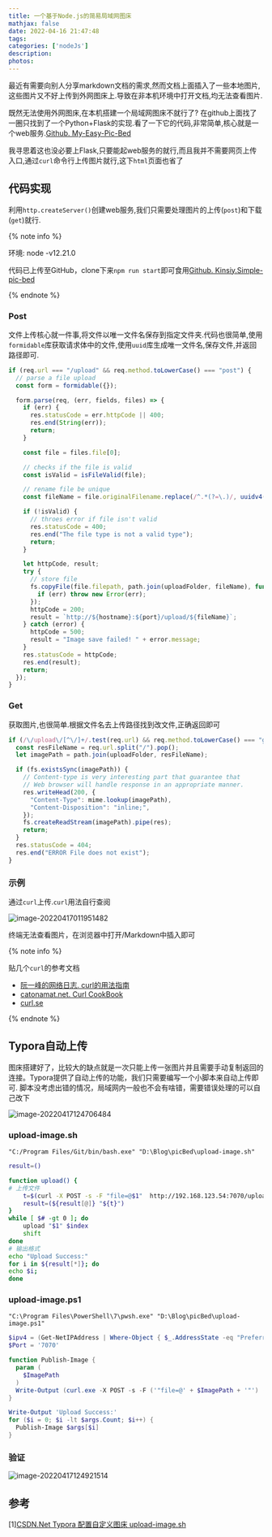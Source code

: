 ```yaml
---
title: 一个基于Node.js的简易局域网图床
mathjax: false
date: 2022-04-16 21:47:48
tags:
categories: ['nodeJs']
description:
photos:
---
```


最近有需要向别人分享markdown文档的需求,然而文档上面插入了一些本地图片,这些图片又不好上传到外网图床上.导致在非本机环境中打开文档,均无法查看图片.

既然无法使用外网图床,在本机搭建一个局域网图床不就行了? 在github上面找了一圈只找到了一个Python+Flask的实现.看了一下它的代码,非常简单,核心就是一个web服务.[Github. My-Easy-Pic-Bed](https://github.com/fslongjin/My-Easy-Pic-Bed)

我寻思着这也没必要上Flask,只要能起web服务的就行,而且我并不需要网页上传入口,通过`curl`命令行上传图片就行,这下`html`页面也省了

<!--more-->

## 代码实现

利用`http.createServer()`创建web服务,我们只需要处理图片的上传(`post`)和下载(`get`)就行.

{% note info %}

环境: node -v12.21.0

代码已上传至GitHub，clone下来`npm run start`即可食用[Github. Kinsiy.Simple-pic-bed](https://github.com/Kinsiy/simple-pic-bed/tree/main)

{% endnote %}

### Post

文件上传核心就一件事,将文件以唯一文件名保存到指定文件夹.代码也很简单,使用`formidable`库获取请求体中的文件,使用`uuid`库生成唯一文件名,保存文件,并返回路径即可.

```javascript
if (req.url === "/upload" && req.method.toLowerCase() === "post") {
  // parse a file upload
  const form = formidable({});

  form.parse(req, (err, fields, files) => {
    if (err) {
      res.statusCode = err.httpCode || 400;
      res.end(String(err));
      return;
    }

    const file = files.file[0];

    // checks if the file is valid
    const isValid = isFileValid(file);

    // rename file be unique
    const fileName = file.originalFilename.replace(/^.*(?=\.)/, uuidv4());

    if (!isValid) {
      // throes error if file isn't valid
      res.statusCode = 400;
      res.end("The file type is not a valid type");
      return;
    }

    let httpCode, result;
    try {
      // store file
      fs.copyFile(file.filepath, path.join(uploadFolder, fileName), function (err) {
        if (err) throw new Error(err);
      });
      httpCode = 200;
      result = `http://${hostname}:${port}/upload/${fileName}`;
    } catch (error) {
      httpCode = 500;
      result = "Image save failed! " + error.message;
    }
    res.statusCode = httpCode;
    res.end(result);
    return;
  });
}
```

### Get

获取图片,也很简单.根据文件名去上传路径找到改文件,正确返回即可

```Javascript
if (/\/upload\/[^\/]+/.test(req.url) && req.method.toLowerCase() === "get") {
  const resFileName = req.url.split("/").pop();
  let imagePath = path.join(uploadFolder, resFileName);

  if (fs.existsSync(imagePath)) {
    // Content-type is very interesting part that guarantee that
    // Web browser will handle response in an appropriate manner.
    res.writeHead(200, {
      "Content-Type": mime.lookup(imagePath),
      "Content-Disposition": "inline;",
    });
    fs.createReadStream(imagePath).pipe(res);
    return;
  }
  res.statusCode = 404;
  res.end("ERROR File does not exist");
}
```

### 示例

通过`curl`上传.`curl`用法自行查阅

![image-20220417011951482](https://kinsiy-blog-img.oss-ap-southeast-1.aliyuncs.com/img/image-20220417011951482.png)

终端无法查看图片，在浏览器中打开/Markdown中插入即可

{% note  info %}

贴几个`curl`的参考文档

- [阮一峰的网络日志. curl的用法指南](https://www.ruanyifeng.com/blog/2019/09/curl-reference.html)
- [catonamat.net. Curl CookBook](https://catonmat.net/cookbooks/curl)
- [curl.se](https://curl.se/)

{% endnote %}

## Typora自动上传

图床搭建好了，比较大的缺点就是一次只能上传一张图片并且需要手动复制返回的连接。Typora提供了自动上传的功能，我们只需要编写一个小脚本来自动上传即可. 脚本没考虑出错的情况，局域网内一般也不会有啥错，需要错误处理的可以自己改下

![image-20220417124706484](https://kinsiy-blog-img.oss-ap-southeast-1.aliyuncs.com/img/image-20220417124706484.png)

### upload-image.sh

`"C:/Program Files/Git/bin/bash.exe" "D:\Blog\picBed\upload-image.sh"`

```sh
result=()

function upload() {
# 上传文件
    t=$(curl -X POST -s -F "file=@$1"  http://192.168.123.54:7070/upload)
    result=(${result[@]} "${t}")
}
while [ $# -gt 0 ]; do
    upload "$1" $index
    shift
done
# 输出格式
echo "Upload Success:"
for i in ${result[*]}; do
echo $i;
done
```

### upload-image.ps1

`"C:\Program Files\PowerShell\7\pwsh.exe" "D:\Blog\picBed\upload-image.ps1"`

```powershell
$ipv4 = (Get-NetIPAddress | Where-Object { $_.AddressState -eq "Preferred" -and $_.ValidLifetime -lt "24:00:00" }).IPAddress
$Port = '7070'

function Publish-Image {
  param (
    $ImagePath
  )
  Write-Output (curl.exe -X POST -s -F ('"file=@' + $ImagePath + '"') ('http://' + $ipv4 + ':' + $Port + '/upload'))
}

Write-Output 'Upload Success:'
for ($i = 0; $i -lt $args.Count; $i++) {
  Publish-Image $args[$i]
}
```

### 验证

![image-20220417124921514](https://kinsiy-blog-img.oss-ap-southeast-1.aliyuncs.com/img/image-20220417124921514.png)



## 参考

[1\][CSDN.Net Typora 配置自定义图床 upload-image.sh](https://blog.csdn.net/bklydxz/article/details/116562345)

